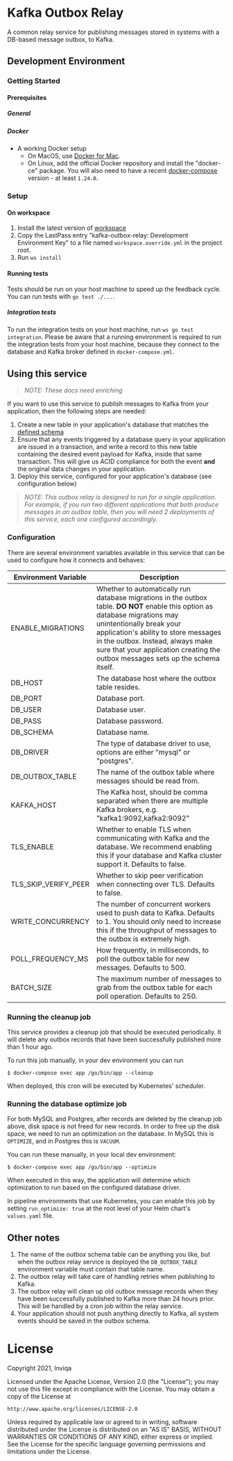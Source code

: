 # Kafka Outbox Relay

A common relay service for publishing messages stored in systems with a DB-based message outbox, to Kafka.

## Development Environment

### Getting Started

#### Prerequisites

##### General

##### Docker

- A working Docker setup
  - On MacOS, use [Docker for Mac](https://docs.docker.com/docker-for-mac/install/).
  - On Linux, add the official Docker repository and install the "docker-ce" package.
    You will also need to have a recent [docker-compose](https://docs.docker.com/compose/install/) version - at least `1.24.0`.

### Setup

#### On workspace

1. Install the latest version of [workspace](https://github.com/my127/workspace)
2. Copy the LastPass entry "kafka-outbox-relay: Development Environment Key" to a file named `workspace.override.yml` in the project root.
3. Run `ws install`

#### Running tests

Tests should be run on your host machine to speed up the feedback cycle. You can run tests with `go test ./...`.

##### Integration tests

To run the integration tests on your host machine, run `ws go test integration`. Please be aware that a running environment is required to run the integration tests from your host machine, because they connect to the database and Kafka broker defined in `docker-compose.yml`.

## Using this service

>_NOTE: These docs need enriching_

If you want to use this service to publish messages to Kafka from your application, then the following steps are needed:

1. Create a new table in your application's database that matches the [defined schema](tools/docs/outbox-schema.md)
1. Ensure that any events triggered by a database query in your application are issued in a transaction, and write a record to this new table containing the desired event payload for Kafka, inside that same transaction. This will give us ACID compliance for both the event **and** the original data changes in your application.
1. Deploy this service, configured for your application's database (see configuration below)

>_NOTE: This outbox relay is designed to run for a single application. For example, if you run two different applications that both produce messages in an outbox table, then you will need 2 deployments of this service, each one configured accordingly._

### Configuration

There are several environment variables available in this service that can be used to configure how it connects and behaves:

| Environment Variable | Description                                                                                                                                                                                                                                                                                                              |
|----------------------|--------------------------------------------------------------------------------------------------------------------------------------------------------------------------------------------------------------------------------------------------------------------------------------------------------------------------|
| ENABLE_MIGRATIONS    | Whether to automatically run database migrations in the outbox table. **DO NOT** enable this option as database migrations may unintentionally break your application's ability to store messages in the outbox. Instead, always make sure that your application creating the outbox messages sets up the schema itself. |
| DB_HOST              | The database host where the outbox table resides.                                                                                                                                                                                                                                                                        |
| DB_PORT              | Database port.                                                                                                                                                                                                                                                                                                           |
| DB_USER              | Database user.                                                                                                                                                                                                                                                                                                           |
| DB_PASS              | Database password.                                                                                                                                                                                                                                                                                                       |
| DB_SCHEMA            | Database name.                                                                                                                                                                                                                                                                                                           |
| DB_DRIVER            | The type of database driver to use, options are either "mysql" or "postgres".                                                                                                                                                                                                                                            |
| DB_OUTBOX_TABLE      | The name of the outbox table where messages should be read from.                                                                                                                                                                                                                                                         |
| KAFKA_HOST           | The Kafka host, should be comma separated when there are multiple Kafka brokers, e.g. "kafka1:9092,kafka2:9092"                                                                                                                                                                                                          |
| TLS_ENABLE           | Whether to enable TLS when communicating with Kafka and the database. We recommend enabling this if your database and Kafka cluster support it. Defaults to false.                                                                                                                                                       |
| TLS_SKIP_VERIFY_PEER | Whether to skip peer verification when connecting over TLS. Defaults to false.                                                                                                                                                                                                                                           |
| WRITE_CONCURRENCY    | The number of concurrent workers used to push data to Kafka. Defaults to 1. You should only need to increase this if the throughput of messages to the outbox is extremely high.                                                                                                                                         |
| POLL_FREQUENCY_MS    | How frequently, in milliseconds, to poll the outbox table for new messages. Defaults to 500.                                                                                                                                                                                                                             |
| BATCH_SIZE           | The maximum number of messages to grab from the outbox table for each poll operation. Defaults to 250.                                                                                                                                                                                                                   |

### Running the cleanup job

This service provides a cleanup job that should be executed periodically. It will delete any outbox records that have been successfully published more than 1 hour ago.

To run this job manually, in your dev environment you can run

    $ docker-compose exec app /go/bin/app --cleanup

When deployed, this cron will be executed by Kubernetes' scheduler.

### Running the database optimize job

For both MySQL and Postgres, after records are deleted by the cleanup job above, disk space is not freed for new records. In order to free up the disk space, we need to run an optimization on the database. In MySQL this is `OPTIMIZE`, and in Postgres this is `VACUUM`.

You can run these manually, in your local dev environment:

    $ docker-compose exec app /go/bin/app --optimize

When executed in this way, the application will determine which optimization to run based on the configured database driver.

In pipeline environments that use Kubernetes, you can enable this job by setting `run_optimize: true` at the root level of your Helm chart's `values.yaml` file.

## Other notes

1. The name of the outbox schema table can be anything you like, but when the outbox relay service is deployed the `DB_OUTBOX_TABLE` environment variable must contain that table name.
1. The outbox relay will take care of handling retries when publishing to Kafka.
1. The outbox relay will clean up old outbox message records when they have been successfully published to Kafka more than 24 hours prior. This will be handled by a cron job within the relay service.
1. Your application should not push anything directly to Kafka, all system events should be saved in the outbox schema.

# License

Copyright 2021, Inviqa

Licensed under the Apache License, Version 2.0 (the "License");
you may not use this file except in compliance with the License.
You may obtain a copy of the License at

    http://www.apache.org/licenses/LICENSE-2.0

Unless required by applicable law or agreed to in writing, software
distributed under the License is distributed on an "AS IS" BASIS,
WITHOUT WARRANTIES OR CONDITIONS OF ANY KIND, either express or implied.
See the License for the specific language governing permissions and
limitations under the License.
